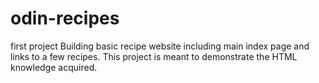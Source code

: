 # odin-recipes
first project
Building basic recipe website including main index page and links to a few recipes. This project is meant to demonstrate the HTML knowledge acquired.